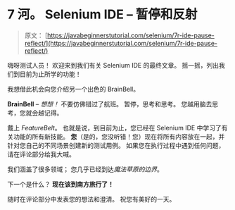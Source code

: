 # 7 河。 Selenium IDE – 暂停和反射

> 原文： [https://javabeginnerstutorial.com/selenium/7r-ide-pause-reflect/](https://javabeginnerstutorial.com/selenium/7r-ide-pause-reflect/)

嗨呀测试人员！ 欢迎来到我们有关 Selenium IDE 的最终文章。 摇一摇，列出我们到目前为止所学的功能！

我想借此机会向您介绍另一个出色的 BrainBell。

**BrainBell** – *想想！* 不要仿佛错过了航班。 暂停，思考和思考。 您越用脑去思考，您就会越记得。

戴上 *FeatureBelt*。 也就是说，到目前为止，您已经在 Selenium IDE 中学习了有关功能的所有新技能。 **您**（是的，您没听错！您）现在将所有内容放在一起，并针对您自己的不同场景创建新的测试用例。 如果您在执行过程中遇到任何问题，请在评论部分给我大喊。

我们涵盖了很多领域； 您几乎已经到达*魔法草原的边界*。

下一个是什么？ **现在该到南方旅行了！**

随时在评论部分中发表您的想法和澄清。 祝您有美好的一天。

